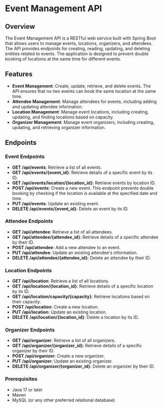 # Event Management API

## Overview

The Event Management API is a RESTful web service built with Spring Boot that allows users to manage events, locations, organizers, and attendees. The API provides endpoints for creating, reading, updating, and deleting entities related to events. The application is designed to prevent double booking of locations at the same time for different events.

## Features

- **Event Management**: Create, update, retrieve, and delete events. The API ensures that no two events can book the same location at the same time.
- **Attendee Management**: Manage attendees for events, including adding and updating attendee information.
- **Location Management**: Manage event locations, including creating, updating, and finding locations based on capacity.
- **Organizer Management**: Manage event organizers, including creating, updating, and retrieving organizer information.

## Endpoints

### Event Endpoints

- **GET /api/events**: Retrieve a list of all events.
- **GET /api/events/{event_id}**: Retrieve details of a specific event by its ID.
- **GET /api/events/location/{location_id}**: Retrieve events by location ID.
- **POST /api/events**: Create a new event. This endpoint prevents double booking by checking if the location is available at the specified date and time.
- **PUT /api/events**: Update an existing event.
- **DELETE /api/events/{event_id}**: Delete an event by its ID.

### Attendee Endpoints

- **GET /api/attendee**: Retrieve a list of all attendees.
- **GET /api/attendee/{attendee_id}**: Retrieve details of a specific attendee by their ID.
- **POST /api/attendee**: Add a new attendee to an event.
- **PUT /api/attendee**: Update an existing attendee's information.
- **DELETE /api/attendee/{attendee_id}**: Delete an attendee by their ID.

### Location Endpoints

- **GET /api/location**: Retrieve a list of all locations.
- **GET /api/location/{location_id}**: Retrieve details of a specific location by its ID.
- **GET /api/location/capacity/{capacity}**: Retrieve locations based on their capacity.
- **POST /api/location**: Create a new location.
- **PUT /api/location**: Update an existing location.
- **DELETE /api/location/{location_id}**: Delete a location by its ID.

### Organizer Endpoints

- **GET /api/organizer**: Retrieve a list of all organizers.
- **GET /api/organizer/{organizer_id}**: Retrieve details of a specific organizer by their ID.
- **POST /api/organizer**: Create a new organizer.
- **PUT /api/organizer**: Update an existing organizer.
- **DELETE /api/organizer/{organizer_id}**: Delete an organizer by their ID.



### Prerequisites

- Java 17 or later
- Maven
- MySQL (or any other preferred relational database)




